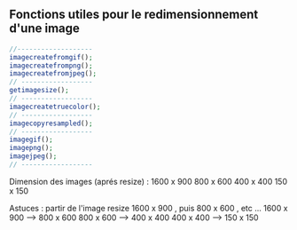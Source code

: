 ## Fonctions utiles pour le redimensionnement d'une image

```php
//-------------------
imagecreatefromgif();
imagecreatefrompng();
imagecreatefromjpeg();
// ------------------
getimagesize();
// ------------------
imagecreatetruecolor();
// ------------------
imagecopyresampled();
// ------------------
imagegif();
imagepng();
imagejpeg();
// ------------------
```

Dimension des images (aprés resize) :
1600 x 900
800 x 600
400 x 400
150 x 150

Astuces : partir de l'image resize 1600 x 900 , puis 800 x 600 , etc ...
1600 x 900 --> 800 x 600
800 x 600 --> 400 x 400
400 x 400 --> 150 x 150